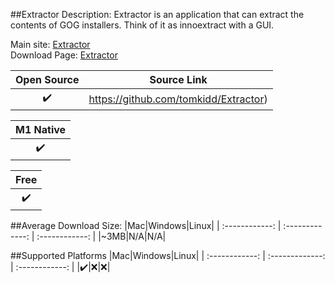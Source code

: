 ##Extractor
Description: Extractor is an application that can extract the contents of GOG installers. Think of it as innoextract with a GUI.

Main site: [Extractor](https://github.com/tomkidd/Extractor)
<br>Download Page: [Extractor](https://github.com/tomkidd/Extractor/releases)

|Open Source|Source Link|
| :------------: |:------------: |
|✔️|https://github.com/tomkidd/Extractor)|

|M1 Native|
| :------------: |
|✔️|

|Free|
| :------------: |
|✔️|

##Average Download Size: 
|Mac|Windows|Linux|
| :------------: | :-------------: | :------------: |
|~3MB|N/A|N/A|

##Supported Platforms
|Mac|Windows|Linux|
| :------------: | :-------------: | :------------: |
|✔️|❌|❌|


